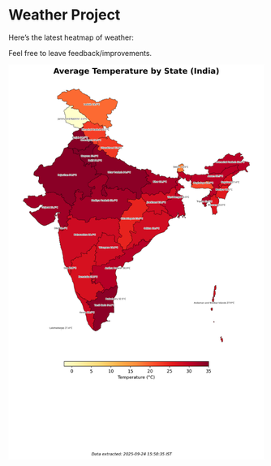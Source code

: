 # Weather Project

Here’s the latest heatmap of weather:

Feel free to leave feedback/improvements.

![India Heatmap](docs/assets/india_heatmap.png?v=D3C5F5)
